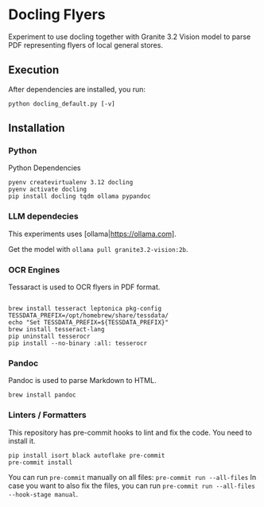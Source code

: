 # Docling Flyers

Experiment to use docling together with Granite 3.2 Vision model to parse PDF representing flyers of local general stores.

## Execution

After dependencies are installed, you run:

`python docling_default.py [-v]`

## Installation

### Python

Python Dependencies

```
pyenv createvirtualenv 3.12 docling
pyenv activate docling
pip install docling tqdm ollama pypandoc
```

### LLM dependecies

This experiments uses [ollama|https://ollama.com].

Get the model with `ollama pull granite3.2-vision:2b`.

### OCR Engines

Tessaract is used to OCR flyers in PDF format.

```

brew install tesseract leptonica pkg-config
TESSDATA_PREFIX=/opt/homebrew/share/tessdata/
echo "Set TESSDATA_PREFIX=${TESSDATA_PREFIX}"
brew install tesseract-lang
pip uninstall tesserocr
pip install --no-binary :all: tesserocr

```

### Pandoc

Pandoc is used to parse Markdown to HTML.

```
brew install pandoc
```

### Linters / Formatters

This repository has pre-commit hooks to lint and fix the code. You need to install it.

```
pip install isort black autoflake pre-commit
pre-commit install
```

You can run `pre-commit` manually on all files: `pre-commit run --all-files`
In case you want to also fix the files, you can run `pre-commit run --all-files --hook-stage manual`.

```

```
